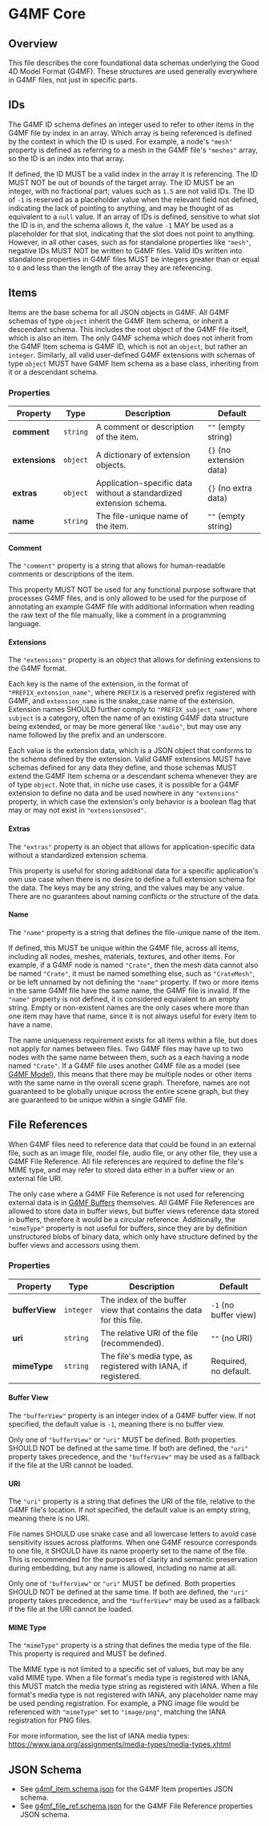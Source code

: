 # G4MF Core

## Overview

This file describes the core foundational data schemas underlying the Good 4D Model Format (G4MF). These structures are used generally everywhere in G4MF files, not just in specific parts.

## IDs

The G4MF ID schema defines an integer used to refer to other items in the G4MF file by index in an array. Which array is being referenced is defined by the context in which the ID is used. For example, a node's `"mesh"` property is defined as referring to a mesh in the G4MF file's `"meshes"` array, so the ID is an index into that array.

If defined, the ID MUST be a valid index in the array it is referencing. The ID MUST NOT be out of bounds of the target array. The ID MUST be an integer, with no fractional part; values such as `1.5` are not valid IDs. The ID of `-1` is reserved as a placeholder value when the relevant field not defined, indicating the lack of pointing to anything, and may be thought of as equivalent to a `null` value. If an array of IDs is defined, sensitive to what slot the ID is in, and the schema allows it, the value `-1` MAY be used as a placeholder for that slot, indicating that the slot does not point to anything. However, in all other cases, such as for standalone properties like `"mesh"`, negative IDs MUST NOT be written to G4MF files. Valid IDs written into standalone properties in G4MF files MUST be integers greater than or equal to `0` and less than the length of the array they are referencing.

## Items

Items are the base schema for all JSON objects in G4MF. All G4MF schemas of type `object` inherit the G4MF Item schema, or inherit a descendant schema. This includes the root object of the G4MF file itself, which is also an item. The only G4MF schema which does not inherit from the G4MF Item schema is G4MF ID, which is not an `object`, but rather an `integer`. Similarly, all valid user-defined G4MF extensions with schemas of type `object` MUST have G4MF Item schema as a base class, inheriting from it or a descendant schema.

### Properties

| Property       | Type     | Description                                                        | Default                  |
| -------------- | -------- | ------------------------------------------------------------------ | ------------------------ |
| **comment**    | `string` | A comment or description of the item.                              | `""` (empty string)      |
| **extensions** | `object` | A dictionary of extension objects.                                 | `{}` (no extension data) |
| **extras**     | `object` | Application-specific data without a standardized extension schema. | `{}` (no extra data)     |
| **name**       | `string` | The file-unique name of the item.                                  | `""` (empty string)      |

#### Comment

The `"comment"` property is a string that allows for human-readable comments or descriptions of the item.

This property MUST NOT be used for any functional purpose software that processes G4MF files, and is only allowed to be used for the purpose of annotating an example G4MF file with additional information when reading the raw text of the file manually, like a comment in a programming language.

#### Extensions

The `"extensions"` property is an object that allows for defining extensions to the G4MF format.

Each key is the name of the extension, in the format of `"PREFIX_extension_name"`, where `PREFIX` is a reserved prefix registered with G4MF, and `extension_name` is the snake_case name of the extension. Extension names SHOULD further comply to `"PREFIX_subject_name"`, where `subject` is a category, often the name of an existing G4MF data structure being extended, or may be more general like `"audio"`, but may use any name followed by the prefix and an underscore.

Each value is the extension data, which is a JSON object that conforms to the schema defined by the extension. Valid G4MF extensions MUST have schemas defined for any data they define, and those schemas MUST extend the G4MF Item schema or a descendant schema whenever they are of type `object`. Note that, in niche use cases, it is possible for a G4MF extension to define no data and be used nowhere in any `"extensions"` property, in which case the extension's only behavior is a boolean flag that may or may not exist in `"extensionsUsed"`.

#### Extras

The `"extras"` property is an object that allows for application-specific data without a standardized extension schema.

This property is useful for storing additional data for a specific application's own use case when there is no desire to define a full extension schema for the data. The keys may be any string, and the values may be any value. There are no guarantees about naming conflicts or the structure of the data.

#### Name

The `"name"` property is a string that defines the file-unique name of the item.

If defined, this MUST be unique within the G4MF file, across all items, including all nodes, meshes, materials, textures, and other items. For example, if a G4MF node is named `"Crate"`, then the mesh data cannot also be named `"Crate"`, it must be named something else, such as `"CrateMesh"`, or be left unnamed by not defining the `"name"` property. If two or more items in the same G4Mf file have the same name, the G4MF file is invalid. If the `"name"` property is not defined, it is considered equivalent to an empty string. Empty or non-existent names are the only cases where more than one item may have that name, since it is not always useful for every item to have a name.

The name uniqueness requirement exists for all items within a file, but does not apply for names between files. Two G4MF files may have up to two nodes with the same name between them, such as a each having a node named `"Crate"`. If a G4MF file uses another G4MF file as a model (see [G4MF Model](model.md)), this means that there may be multiple nodes or other items with the same name in the overall scene graph. Therefore, names are not guaranteed to be globally unique across the entire scene graph, but they are guaranteed to be unique within a single G4MF file.

## File References

When G4MF files need to reference data that could be found in an external file, such as an image file, model file, audio file, or any other file, they use a G4MF File Reference. All file references are required to define the file's MIME type, and may refer to stored data either in a buffer view or an external file URI.

The only case where a G4MF File Reference is not used for referencing external data is in [G4MF Buffers](data.md#buffers) themselves. All G4MF File References are allowed to store data in buffer views, but buffer views reference data stored in buffers, therefore it would be a circular reference. Additionally, the `"mimeType"` property is not useful for buffers, since they are by definition unstructured blobs of binary data, which only have structure defined by the buffer views and accessors using them.

### Properties

| Property       | Type      | Description                                                        | Default               |
| -------------- | --------- | ------------------------------------------------------------------ | --------------------- |
| **bufferView** | `integer` | The index of the buffer view that contains the data for this file. | `-1` (no buffer view) |
| **uri**        | `string`  | The relative URI of the file (recommended).                        | `""` (no URI)         |
| **mimeType**   | `string`  | The file's media type, as registered with IANA, if registered.     | Required, no default. |

#### Buffer View

The `"bufferView"` property is an integer index of a G4MF buffer view. If not specified, the default value is `-1`, meaning there is no buffer view.

Only one of `"bufferView"` or `"uri"` MUST be defined. Both properties SHOULD NOT be defined at the same time. If both are defined, the `"uri"` property takes precedence, and the `"bufferView"` may be used as a fallback if the file at the URI cannot be loaded.

#### URI

The `"uri"` property is a string that defines the URI of the file, relative to the G4MF file's location. If not specified, the default value is an empty string, meaning there is no URI.

File names SHOULD use snake case and all lowercase letters to avoid case sensitivity issues across platforms. When one G4MF resource corresponds to one file, it SHOULD have its name property set to the name of the file. This is recommended for the purposes of clarity and semantic preservation during embedding, but any name is allowed, including no name at all.

Only one of `"bufferView"` or `"uri"` MUST be defined. Both properties SHOULD NOT be defined at the same time. If both are defined, the `"uri"` property takes precedence, and the `"bufferView"` may be used as a fallback if the file at the URI cannot be loaded.

#### MIME Type

The `"mimeType"` property is a string that defines the media type of the file. This property is required and MUST be defined.

The MIME type is not limited to a specific set of values, but may be any valid MIME type. When a file format's media type is registered with IANA, this MUST match the media type string as registered with IANA. When a file format's media type is not registered with IANA, any placeholder name may be used pending registration. For example, a PNG image file would be referenced with `"mimeType"` set to `"image/png"`, matching the IANA registration for PNG files.

For more information, see the list of IANA media types: https://www.iana.org/assignments/media-types/media-types.xhtml

## JSON Schema

- See [g4mf_item.schema.json](../schema/g4mf_item.schema.json) for the G4MF Item properties JSON schema.
- See [g4mf_file_ref.schema.json](../schema/g4mf_file_ref.schema.json) for the G4MF File Reference properties JSON schema.
